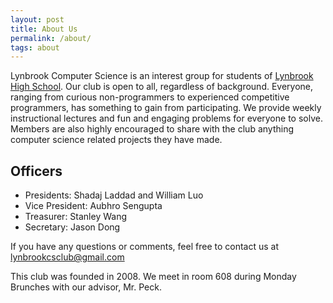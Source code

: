 ```yaml
---
layout: post
title: About Us
permalink: /about/
tags: about
---
```


Lynbrook Computer Science is an interest group for students of [Lynbrook High School](http://lhs.fuhsd.org/). Our club is open to all, regardless of background. Everyone, ranging from curious non-programmers to experienced competitive programmers, has something to gain from participating. We provide weekly instructional lectures and fun and engaging problems for everyone to solve. Members are also highly encouraged to share with the club anything computer science related projects they have made.

## Officers
+ Presidents: Shadaj Laddad and William Luo
+ Vice President: Aubhro Sengupta
+ Treasurer: Stanley Wang
+ Secretary: Jason Dong

If you have any questions or comments, feel free to contact us at [lynbrookcsclub@gmail.com](mailto:lynbrookcsclub@gmail.com)

This club was founded in 2008. We meet in room 608 during Monday Brunches with our advisor, Mr. Peck.
